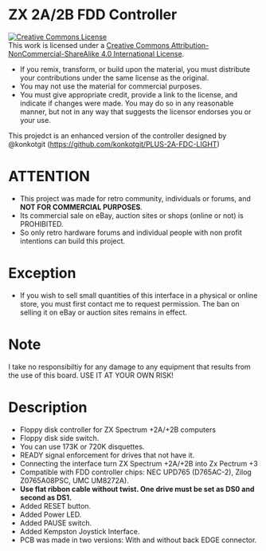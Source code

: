 # ZX 2A/2B FDD Controller

<a rel="license" href="http://creativecommons.org/licenses/by-nc-sa/4.0/"><img alt="Creative Commons License" style="border-width:0" src="https://i.creativecommons.org/l/by-nc-sa/4.0/88x31.png" /></a><br />This work is licensed under a <a rel="license" href="http://creativecommons.org/licenses/by-nc-sa/4.0/">Creative Commons Attribution-NonCommercial-ShareAlike 4.0 International License</a>.

* If you remix, transform, or build upon the material, you must distribute your contributions under the same license as the original.
* You may not use the material for commercial purposes.
* You must give appropriate credit, provide a link to the license, and indicate if changes were made. You may do so in any reasonable manner, but not in any way that suggests the licensor endorses you or your use.

This projedct is an enhanced version of the controller designed by @konkotgit (https://github.com/konkotgit/PLUS-2A-FDC-LIGHT)

# ATTENTION

   - This project was made for retro community, individuals or forums, and **NOT FOR COMMERCIAL PURPOSES**.
   - Its commercial sale on eBay, auction sites or shops (online or not) is PROHIBITED.
   - So only retro hardware forums and individual people with non profit intentions can build this project.

# Exception

  - If you wish to sell small quantities of this interface in a physical or online store, you must first contact me to request permission. The ban on selling it on eBay or auction sites remains in effect.

# Note

I take no responsibiltiy for any damage to any equipment that results from the use of this board.
USE IT AT YOUR OWN RISK!

# Description

- Floppy disk controller for ZX Spectrum +2A/+2B computers
- Floppy disk side switch.
- You can use 173K or 720K disquettes.
- READY signal enforcement for drives that not have it.
- Connecting the interface turn ZX Spectrum +2A/+2B into Zx Pectrum +3
- Compatible with FDD controller chips: NEC UPD765 (D765AC-2), Zilog Z0765A08PSC, UMC UM8272A).
- **Use flat ribbon cable without twist. One drive must be set as DS0 and second as DS1.**
- Added RESET button.
- Added Power LED.
- Added PAUSE switch.
- Added Kempston Joystick Interface.
- PCB was made in two versions: With and without back EDGE connector.



